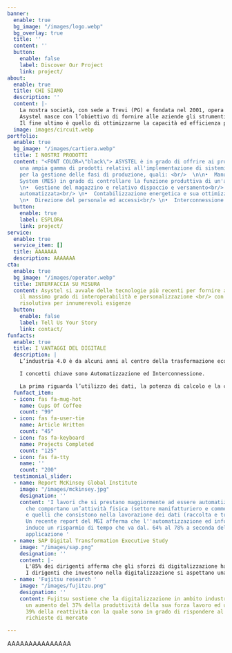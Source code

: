 ```yaml
---
banner:
  enable: true
  bg_image: "/images/logo.webp"
  bg_overlay: true
  title: ''
  content: ''
  button:
    enable: false
    label: Discover Our Project
    link: project/
about:
  enable: true
  title: CHI SIAMO
  description: ''
  content: |-
    La nostra società, con sede a Trevi (PG) e fondata nel 2001, opera nel settore dello sviluppo software con particolare riferimento alla progettazione e realizzazione di sistemi di raccolta, analisi ed elaborazione dati.<br/>
    Asystel nasce con l’obiettivo di fornire alle aziende gli strumenti più adatti per la gestione delle problematiche relative al processo di produzione, fatturazione ed amministrazione delle risorse umane ed energetiche.<br/>
    Il fine ultimo è quello di ottimizzarne la capacità ed efficienza produttiva onde ottenre il massimo sia dal punto di vista commerciale che da quello dell'innovazione con tutti i relativi benefici economici e fiscali
  image: images/circuit.webp
portfolio:
  enable: true
  bg_image: "/images/cartiera.webp"
  title: I NOSTRI PRODOTTI
  content: "<FONT COLOR=\"black\"> ASYSTEL è in grado di offrire ai propri clienti
    una ampia gamma di prodotti relativi all'implementazione di sistemi automatici
    per la gestione delle fasi di produzione, quali: <br/>  \n\n•  Manufacturing Execution
    System (MES) in grado di controllare la funzione produttiva di un'azienda<br/>
    \n•  Gestione del magazzino e relativo dispaccio e versamento<br/> \n•  Tracciabilità
    automatizzata<br/> \n•  Contabilizzazione energetica e sua ottimizzazione<br/>
    \n•  Direzione del personale ed accessi<br/> \n•  Interconnessione ed integrazione<br/></FONT>"
  button:
    enable: true
    label: ESPLORA
    link: project/
service:
  enable: true
  service_item: []
  title: AAAAAAA
  description: AAAAAAA
cta:
  enable: true
  bg_image: "/images/operator.webp"
  title: INTERFACCIA SU MISURA
  content: Asystel si avvale delle tecnologie più recenti per fornire al committente
    il massimo grado di interoperabilità e personalizzazione <br/> con una interfaccia
    risolutiva per innumerevoli esigenze
  button:
    enable: false
    label: Tell Us Your Story
    link: contact/
funfacts:
  enable: true
  title: I VANTAGGI DEL DIGITALE
  description: |
    L’industria 4.0 è da alcuni anni al centro della trasformazione economica in Italia e nel mondo. Illustrata all’interno della legge di Bilancio 2017  si pone l’obiettivo di mobilitare investimenti in ricerca, sviluppo e innovazione con focus sulle tecnologie dell’Industria 4.0. Questo piano ha poi subito evoluzioni e revisioni: da Piano Industria 4.0 a Piano Impresa 4.0 fino al piano nazionale della Transizione 4.0 attualmente in vigore.

    I concetti chiave sono Automatizzazione ed Interconnessione.

    La prima riguarda l’utilizzo dei dati, la potenza di calcolo e la connettività, e si declina in big data, open data, IoT, machine-to-machine e cloud computing per la centralizzazione delle informazioni e la loro conservazione. La seconda è quella degli analytics: una volta raccolti i dati, bisogna ricavarne valore. Oggi solo l’1% dei dati raccolti viene utilizzato dalle imprese, che potrebbero invece ottenere vantaggi a partire dal “machine learning”, dalle macchine cioè che perfezionano la loro resa “imparando” dai dati via via raccolti e analizzati.
  funfact_item:
  - icon: fas fa-mug-hot
    name: Cups Of Coffee
    count: "99"
  - icon: fas fa-user-tie
    name: Article Written
    count: "45"
  - icon: fas fa-keyboard
    name: Projects Completed
    count: "125"
  - icon: fas fa-tty
    name: ''
    count: "200"
  testimonial_slider:
  - name: Report McKinsey Global Institute
    image: "/images/mckinsey.jpg"
    designation: ''
    content: 'I lavori che si prestano maggiormente ad essere automatizzati sono quelli
      che comportano un’attività fisica (settore manifatturiero e commercio al dettaglio)
      e quelli che consistono nella lavorazione dei dati (raccolta e trasformazione).
      Un recente report del MGI afferma che l''automatizzazione ed informatizzazione
      induce un risparmio di tempo che va dal. 64% al 78% a seconda dell''ambito di
      applicazione '
  - name: SAP Digital Transformation Executive Study
    image: "/images/sap.png"
    designation: ''
    content: |-
      L'85% dei dirigenti afferma che gli sforzi di digitalizzazione hanno aumentato la quota di mercato fino al 39% rispetto agli altri diretti competitor del settore che non utilizzano sistemi infromatizzati.
      I dirigenti che investono nella digitalizzazione si aspettano una crescita dei ricavi del 23% in più rispetto a tutti gli altri nei prossimi due anni e prevedono un ROI (ritorno d'investimento) fino al 119%.
  - name: 'Fujitsu research '
    image: "/images/fujitzu.png"
    designation: ''
    content: Fujitsu sostiene che la digitalizzazione in ambito industriale ha portato
      un aumento del 37% della produttività della sua forza lavoro ed un aumento del
      39% della reattività con la quale sono in grado di rispondere al mutamento delle
      richieste di mercato

---
```

AAAAAAAAAAAAAAA